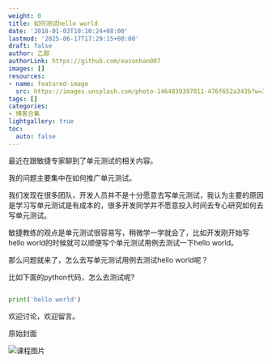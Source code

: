 ```yaml
---
weight: 0
title: 如何测试hello world
date: '2018-01-03T10:10:24+08:00'
lastmod: '2025-06-17T17:29:15+08:00'
draft: false
author: 乙醇
authorLink: https://github.com/easonhan007
images: []
resources:
- name: featured-image
  src: https://images.unsplash.com/photo-1464039397811-476f652a343b?w=300
tags: []
categories:
- 博客合集
lightgallery: true
toc:
  auto: false
---
```




最近在跟敏捷专家聊到了单元测试的相关内容。

我的问题主要集中在如何推广单元测试。

我们发现在很多团队，开发人员并不是十分愿意去写单元测试，我认为主要的原因是学习写单元测试是有成本的，很多开发同学并不愿意投入时间去专心研究如何去写单元测试。

敏捷教练的观点是单元测试很容易写，稍微学一学就会了，比如开发刚开始写hello world的时候就可以顺便写个单元测试用例去测试一下hello world。

那么问题就来了，怎么去写单元测试用例去测试hello world呢？

比如下面的python代码，怎么去测试呢?

```python

print('hello world')

```

欢迎讨论，欢迎留言。




原始封面

![课程图片](https://images.unsplash.com/photo-1464039397811-476f652a343b?w=300)

